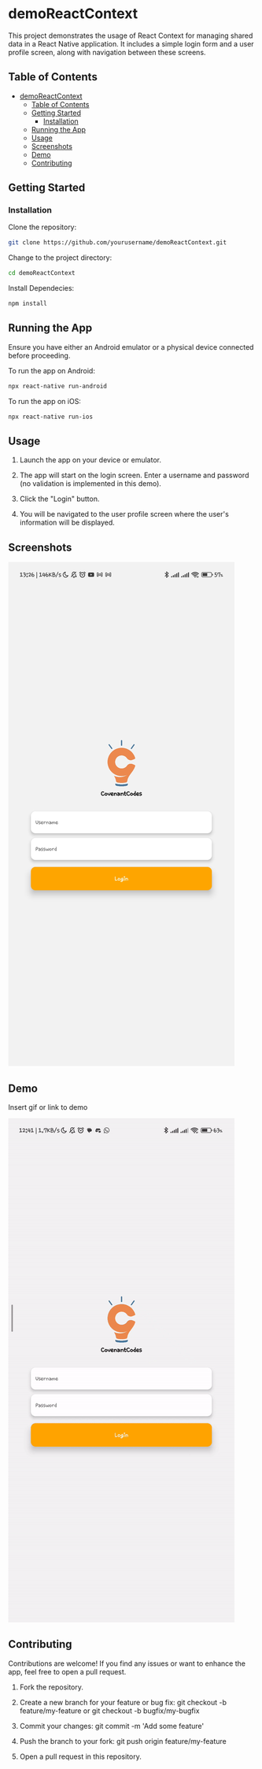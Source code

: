 
# demoReactContext

This project demonstrates the usage of React Context for managing shared data in a React Native application. It includes a simple login form and a user profile screen, along with navigation between these screens.

## Table of Contents

- [demoReactContext](#demoreactcontext)
  - [Table of Contents](#table-of-contents)
  - [Getting Started](#getting-started)
    - [Installation](#installation)
  - [Running the App](#running-the-app)
  - [Usage](#usage)
  - [Screenshots](#screenshots)
  - [Demo](#demo)
  - [Contributing](#contributing)

## Getting Started

### Installation

Clone the repository:

   ```bash
   git clone https://github.com/yourusername/demoReactContext.git
  ```

Change to the project directory:

 ```bash
cd demoReactContext
   ```

Install Dependecies:
 ```bash
npm install
   ```

## Running the App
Ensure you have either an Android emulator or a physical device connected before proceeding.

To run the app on Android:
``` bash
npx react-native run-android
```

To run the app on iOS:
``` bash
npx react-native run-ios
```

## Usage
1. Launch the app on your device or emulator.

2. The app will start on the login screen. Enter a username and password (no validation is implemented in this demo).

3. Click the "Login" button.

4. You will be navigated to the user profile screen where the user's information will be displayed.

## Screenshots
![Logo](./assets/screenshot.jpg)

## Demo

Insert gif or link to demo

![Logo](./assets/output.gif)

## Contributing
Contributions are welcome! If you find any issues or want to enhance the app, feel free to open a pull request.

1. Fork the repository.

2. Create a new branch for your feature or bug fix: git checkout -b feature/my-feature or git checkout -b bugfix/my-bugfix

3. Commit your changes: git commit -m 'Add some feature'

4. Push the branch to your fork: git push origin feature/my-feature

5. Open a pull request in this repository.